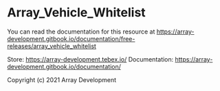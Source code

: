 # Array_Vehicle_Whitelist


You can read the documentation for this resource at https://array-development.gitbook.io/documentation/free-releases/array_vehicle_whitelist


Store: https://array-development.tebex.io/
Documentation: https://array-development.gitbook.io/documentation/


Copyright (c) 2021 Array Development
